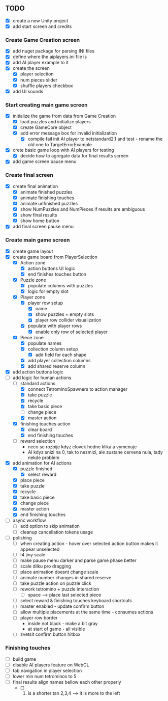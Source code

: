 ## TODO

- [x] create a new Unity project
- [x] add start screen and credits

### Create Game Creation screen

- [x] add nuget package for parsing INI files
- [x] define where the aiplayers.ini file is
- [x] add AI player example to it
- [x] create the screen
  - [x] player selection
  - [x] num pieces slider
  - [x] shuffle players checkbox
- [x] add UI sounds

### Start creating main game screen

- [x] initialize the game from data from Game Creation
  - [x] load puzzles and initialize players
  - [x] create GameCore object
  - [x] add error message box for invalid initialization
    - [x] compile fail init AI player to netstandard2.1 and test - rename the old one to TargetErrorExample
- [x] crete basic game loop with AI players for testing
  - [x] decide how to agregate data for final results screen
- [x] add game screen pause menu

### Create final screen

- [x] create final animation
  - [x] animate finished puzzles
  - [x] animate finishing touches
  - [x] animate unfinished puzzles
  - [x] show NumPuzzles and NumPieces if results are ambiguous
  - [x] show final results
  - [x] show home button
- [x] add final screen pause menu

### Create main game screen

- [x] create game layout
- [x] create game board from PlayerSelection
  - [x] Action zone
    - [x] action buttons UI logic
    - [x] end finishes touches button
  - [x] Puzzle zone
    - [x] populate columns with puzzles
    - [x] logic for empty slot
  - [x] Player zone
    - [x] player row setup
      - [x] name
      - [x] show puzzles + empty slots
      - [x] player row collider visualization
    - [x] populate with player rows
      - [x] enable only row of selected player
  - [x] Piece zone
    - [x] populate names
    - [x] collection column setup
      - [x] add field for each shape
    - [x] add player collection columns
    - [x] add shared reserve column
- [x] add action buttons logic
- [ ] add logic for human actions
  - [ ] standard actions
    - [x] connect TetrominoSpawners to action manager
    - [x] take puzzle
    - [x] recycle
    - [x] take basic piece
    - [ ] change piece
    - [x] master action
  - [x] finishing touches action
    - [x] clear board
    - [x] end finishing touches
  - [ ] reward selection
    - neco se rozbije kdyz clovek hodne klika a vymenuje
    - AI kdyz snizi na 0, tak to nezmizi, ale zustane cervena nula, tady nekde problem
- [x] add animation for AI actions
  - [x] puzzle finished
    - [x] select reward
  - [x] place piece
  - [x] take puzzle
  - [x] recycle
  - [x] take basic piece
  - [x] change piece
  - [x] master action
  - [x] end finishing touches
- [ ] async workflow
  - [ ] add option to skip animation
  - [ ] cleanup cancellation tokens usage
- [ ] polishing
  - [ ] when creating action - hover over selected action button makes it appear unselected
  - [ ] I4 jiny scale
  - [ ] make pause menu darker and parse game phase better
  - [ ] scale dilku pro dragging
  - [ ] place animation doesnt change scale
  - [ ] animate number changes in shared reserve
  - [ ] take puzzle action on puzzle click
  - [ ] rework tetromino + puzzle interaction
    - [ ] space --> place last selected piece
  - [ ] select reward & finishing touches keyboard shortcuts
  - [ ] master enabled - update confirm button
  - [ ] allow multiple placements at the same time - consumes actions
  - [ ] player row border
    - inside not black - make a bit gray
    - at start of game - all visible
  - [ ] zvetsit confirm button hitbox

### Finishing touches

- [ ] build game
- [ ] disable AI players feature on WebGL
- [ ] tab navigation in player selection
- [ ] lower min num tetrominos to 5
- [ ] final results align names bellow each other properly
  - [ ] 1. is a shorter tan 2,3,4 --> it is more to the left
